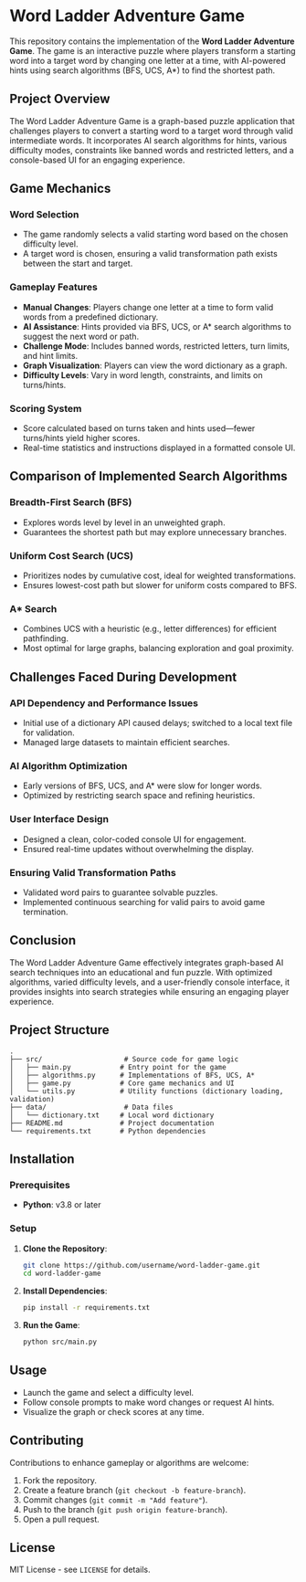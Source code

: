 # Word Ladder Adventure Game

This repository contains the implementation of the **Word Ladder Adventure Game**. The game is an interactive puzzle where players transform a starting word into a target word by changing one letter at a time, with AI-powered hints using search algorithms (BFS, UCS, A*) to find the shortest path.

## Project Overview

The Word Ladder Adventure Game is a graph-based puzzle application that challenges players to convert a starting word to a target word through valid intermediate words. It incorporates AI search algorithms for hints, various difficulty modes, constraints like banned words and restricted letters, and a console-based UI for an engaging experience.

## Game Mechanics

### Word Selection
- The game randomly selects a valid starting word based on the chosen difficulty level.
- A target word is chosen, ensuring a valid transformation path exists between the start and target.

### Gameplay Features
- **Manual Changes**: Players change one letter at a time to form valid words from a predefined dictionary.
- **AI Assistance**: Hints provided via BFS, UCS, or A* search algorithms to suggest the next word or path.
- **Challenge Mode**: Includes banned words, restricted letters, turn limits, and hint limits.
- **Graph Visualization**: Players can view the word dictionary as a graph.
- **Difficulty Levels**: Vary in word length, constraints, and limits on turns/hints.

### Scoring System
- Score calculated based on turns taken and hints used—fewer turns/hints yield higher scores.
- Real-time statistics and instructions displayed in a formatted console UI.

## Comparison of Implemented Search Algorithms

### Breadth-First Search (BFS)
- Explores words level by level in an unweighted graph.
- Guarantees the shortest path but may explore unnecessary branches.

### Uniform Cost Search (UCS)
- Prioritizes nodes by cumulative cost, ideal for weighted transformations.
- Ensures lowest-cost path but slower for uniform costs compared to BFS.

### A* Search
- Combines UCS with a heuristic (e.g., letter differences) for efficient pathfinding.
- Most optimal for large graphs, balancing exploration and goal proximity.

## Challenges Faced During Development

### API Dependency and Performance Issues
- Initial use of a dictionary API caused delays; switched to a local text file for validation.
- Managed large datasets to maintain efficient searches.

### AI Algorithm Optimization
- Early versions of BFS, UCS, and A* were slow for longer words.
- Optimized by restricting search space and refining heuristics.

### User Interface Design
- Designed a clean, color-coded console UI for engagement.
- Ensured real-time updates without overwhelming the display.

### Ensuring Valid Transformation Paths
- Validated word pairs to guarantee solvable puzzles.
- Implemented continuous searching for valid pairs to avoid game termination.

## Conclusion

The Word Ladder Adventure Game effectively integrates graph-based AI search techniques into an educational and fun puzzle. With optimized algorithms, varied difficulty levels, and a user-friendly console interface, it provides insights into search strategies while ensuring an engaging player experience.

## Project Structure
```plaintext
.
├── src/                    # Source code for game logic
│   ├── main.py            # Entry point for the game
│   ├── algorithms.py      # Implementations of BFS, UCS, A*
│   ├── game.py            # Core game mechanics and UI
│   └── utils.py           # Utility functions (dictionary loading, validation)
├── data/                   # Data files
│   └── dictionary.txt     # Local word dictionary
├── README.md              # Project documentation
└── requirements.txt       # Python dependencies
```

## Installation

### Prerequisites
- **Python**: v3.8 or later

### Setup
1. **Clone the Repository**:
   ```bash
   git clone https://github.com/username/word-ladder-game.git
   cd word-ladder-game
   ```

2. **Install Dependencies**:
   ```bash
   pip install -r requirements.txt
   ```

3. **Run the Game**:
   ```bash
   python src/main.py
   ```

## Usage
- Launch the game and select a difficulty level.
- Follow console prompts to make word changes or request AI hints.
- Visualize the graph or check scores at any time.

## Contributing
Contributions to enhance gameplay or algorithms are welcome:
1. Fork the repository.
2. Create a feature branch (`git checkout -b feature-branch`).
3. Commit changes (`git commit -m "Add feature"`).
4. Push to the branch (`git push origin feature-branch`).
5. Open a pull request.

## License
MIT License - see `LICENSE` for details.

